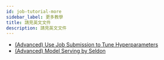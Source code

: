 ```yaml
---
id: job-tutorial-more
sidebar_label: 更多教學
title: 請見英文文件
description: 請見英文文件
---
```


+ [(Advanced) Use Job Submission to Tune Hyperparameters](../job-submission-tutorial-p3)
+ [(Advanced) Model Serving by Seldon](../job-submission-tutorial-p4)